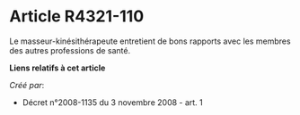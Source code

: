 # Article R4321-110

Le masseur-kinésithérapeute entretient de bons rapports avec les membres des autres professions de santé.

**Liens relatifs à cet article**

_Créé par_:

  - Décret n°2008-1135 du 3 novembre 2008 - art. 1
